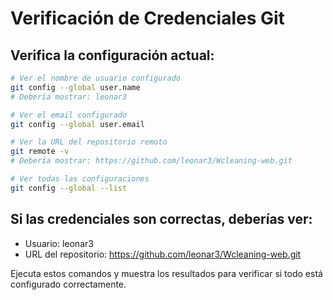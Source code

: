# Verificación de Credenciales Git

## Verifica la configuración actual:

```bash
# Ver el nombre de usuario configurado
git config --global user.name
# Debería mostrar: leonar3

# Ver el email configurado
git config --global user.email

# Ver la URL del repositorio remoto
git remote -v
# Debería mostrar: https://github.com/leonar3/Wcleaning-web.git

# Ver todas las configuraciones
git config --global --list
```

## Si las credenciales son correctas, deberías ver:
- Usuario: leonar3
- URL del repositorio: https://github.com/leonar3/Wcleaning-web.git

Ejecuta estos comandos y muestra los resultados para verificar si todo está configurado correctamente.
